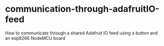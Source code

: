 # communication-through-adafruitIO-feed
How to communicate through a shared Adafruit IO feed using a button and an esp8266 NodeMCU board
